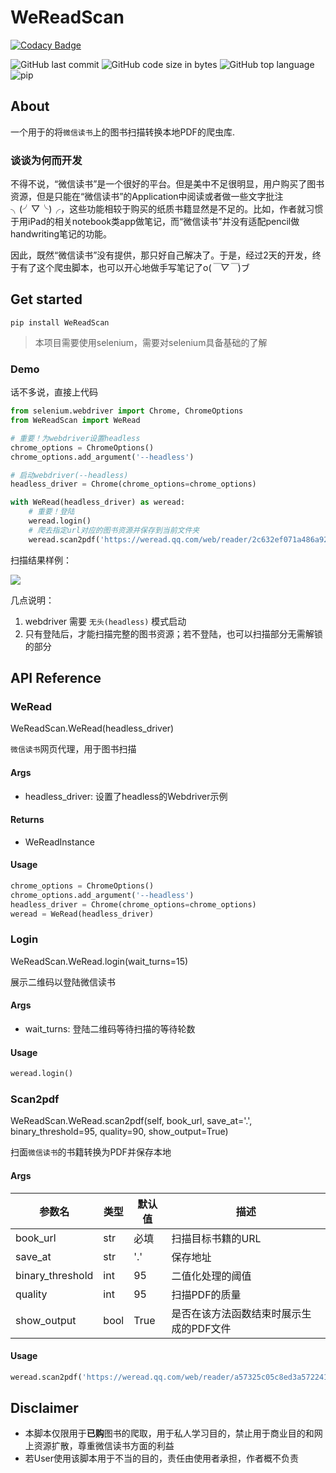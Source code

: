 # WeReadScan

[![Codacy Badge](https://api.codacy.com/project/badge/Grade/c00b1cc6fa3245668bbda64584479f9d)](https://app.codacy.com/manual/Algebra-FUN/WeReadScan?utm_source=github.com&utm_medium=referral&utm_content=Algebra-FUN/WeReadScan&utm_campaign=Badge_Grade_Dashboard)

![GitHub last commit](https://img.shields.io/github/last-commit/Algebra-FUN/WeReadScan?style=flat-square) ![GitHub code size in bytes](https://img.shields.io/github/languages/code-size/Algebra-FUN/WeReadScan?style=flat-square) ![GitHub top language](https://img.shields.io/github/languages/top/Algebra-FUN/WeReadScan?style=flat-square) ![pip](https://img.shields.io/badge/pip-0.6.7-orange?style=flat-square)

## About

一个用于的将`微信读书`上的图书扫描转换本地PDF的爬虫库.

### 谈谈为何而开发

不得不说，“微信读书”是一个很好的平台。但是美中不足很明显，用户购买了图书资源，但是只能在“微信读书”的Application中阅读或者做一些文字批注╮(╯▽╰)╭，这些功能相较于购买的纸质书籍显然是不足的。比如，作者就习惯于用iPad的相关notebook类app做笔记，而“微信读书”并没有适配pencil做handwriting笔记的功能。

因此，既然“微信读书”没有提供，那只好自己解决了。于是，经过2天的开发，终于有了这个爬虫脚本，也可以开心地做手写笔记了o(*￣▽￣*)ブ

## Get started

```
pip install WeReadScan
```

> 本项目需要使用selenium，需要对selenium具备基础的了解

### Demo

话不多说，直接上代码

```python
from selenium.webdriver import Chrome, ChromeOptions
from WeReadScan import WeRead

# 重要！为webdriver设置headless
chrome_options = ChromeOptions()
chrome_options.add_argument('--headless')

# 启动webdriver(--headless)
headless_driver = Chrome(chrome_options=chrome_options)

with WeRead(headless_driver) as weread:
    # 重要！登陆
    weread.login()
    # 爬去指定url对应的图书资源并保存到当前文件夹
    weread.scan2pdf('https://weread.qq.com/web/reader/2c632ef071a486a92c60226')
```

扫描结果样例：

![](https://github.com/Algebra-FUN/WeReadScan/blob/master/example/sample.png?raw=true)

几点说明：

1. webdriver 需要 `无头(headless)` 模式启动
2. 只有登陆后，才能扫描完整的图书资源；若不登陆，也可以扫描部分无需解锁的部分

## API Reference

### WeRead

WeReadScan.WeRead(headless_driver)

`微信读书`网页代理，用于图书扫描

#### Args

- headless_driver:	设置了headless的Webdriver示例


#### Returns

- WeReadInstance

#### Usage
```python
chrome_options = ChromeOptions()
chrome_options.add_argument('--headless')
headless_driver = Chrome(chrome_options=chrome_options)
weread = WeRead(headless_driver)
```

### Login

WeReadScan.WeRead.login(wait_turns=15)

展示二维码以登陆微信读书

#### Args

- wait_turns:	登陆二维码等待扫描的等待轮数

#### Usage

```python
weread.login()
```

### Scan2pdf

WeReadScan.WeRead.scan2pdf(self, book_url, save_at='.', binary_threshold=95, quality=90, show_output=True)

扫面`微信读书`的书籍转换为PDF并保存本地

#### Args

| 参数名           | 类型 | 默认值 | 描述                                    |
| ---------------- | ---- | ------ | --------------------------------------- |
| book_url         | str  | 必填   | 扫描目标书籍的URL                       |
| save_at          | str  | '.'    | 保存地址                                |
| binary_threshold | int  | 95     | 二值化处理的阈值                        |
| quality          | int  | 95     | 扫描PDF的质量                           |
| show_output      | bool | True   | 是否在该方法函数结束时展示生成的PDF文件 |

#### Usage
```python
weread.scan2pdf('https://weread.qq.com/web/reader/a57325c05c8ed3a57224187kc81322c012c81e728d9d180')
```

## Disclaimer

- 本脚本仅限用于**已购**图书的爬取，用于私人学习目的，禁止用于商业目的和网上资源扩散，尊重微信读书方面的利益
- 若User使用该脚本用于不当的目的，责任由使用者承担，作者概不负责
